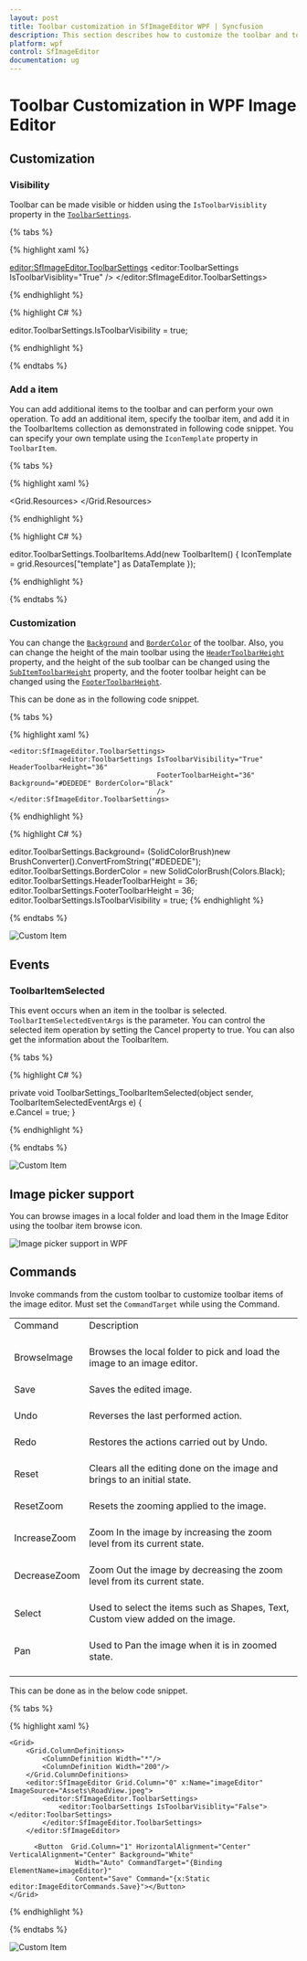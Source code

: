 ```yaml
---
layout: post
title: Toolbar customization in SfImageEditor WPF | Syncfusion
description: This section describes how to customize the toolbar and toolbar item selected event in SfImageEditor control for WPF platform.
platform: wpf
control: SfImageEditor
documentation: ug
---
```


# Toolbar Customization in WPF Image Editor

## Customization

### Visibility

Toolbar can be made visible or hidden using the `IsToolbarVisiblity` property in the [`ToolbarSettings`](https://help.syncfusion.com/cr/wpf/Syncfusion.UI.Xaml.ImageEditor.SfImageEditor.html#Syncfusion_UI_Xaml_ImageEditor_SfImageEditor_ToolbarSettings).

{% tabs %} 

{% highlight xaml %} 

  <editor:SfImageEditor.ToolbarSettings>
        <editor:ToolbarSettings IsToolbarVisiblity="True" />
  </editor:SfImageEditor.ToolbarSettings>

{% endhighlight %}

{% highlight C# %} 

editor.ToolbarSettings.IsToolbarVisibility = true;

{% endhighlight %}

{% endtabs %} 

### Add a item

You can add additional items to the toolbar and can perform your own operation. To add an additional item, specify the toolbar item, and add it in the ToolbarItems collection as demonstrated in following code snippet. You can specify your own template using the `IconTemplate` property in `ToolbarItem`.

{% tabs %} 

{% highlight xaml %} 

  <Grid.Resources>
            <DataTemplate x:Key="template">
                <TextBlock Text="New Item"></TextBlock>
            </DataTemplate>
  </Grid.Resources>

{% endhighlight %}

{% highlight C# %} 

editor.ToolbarSettings.ToolbarItems.Add(new ToolbarItem() { IconTemplate = grid.Resources["template"] as DataTemplate });

{% endhighlight %}

{% endtabs %} 

### Customization

You can change the [`Background`](https://help.syncfusion.com/cr/wpf/Syncfusion.UI.Xaml.ImageEditor.ToolbarSettings.html#Syncfusion_UI_Xaml_ImageEditor_ToolbarSettings_Background) and [`BorderColor`](https://help.syncfusion.com/cr/wpf/Syncfusion.UI.Xaml.ImageEditor.ToolbarSettings.html#Syncfusion_UI_Xaml_ImageEditor_ToolbarSettings_BorderColor) of the toolbar. Also, you can change the height of the main toolbar using the [`HeaderToolbarHeight`](https://help.syncfusion.com/cr/wpf/Syncfusion.UI.Xaml.ImageEditor.ToolbarSettings.html#Syncfusion_UI_Xaml_ImageEditor_ToolbarSettings_HeaderToolbarHeight) property, and the height of the sub toolbar can be changed using the [`SubItemToolbarHeight`](https://help.syncfusion.com/cr/wpf/Syncfusion.UI.Xaml.ImageEditor.ToolbarSettings.html#Syncfusion_UI_Xaml_ImageEditor_ToolbarSettings_SubItemToolbarHeight) property, and the footer toolbar height can be changed using the [`FooterToolbarHeight`](https://help.syncfusion.com/cr/wpf/Syncfusion.UI.Xaml.ImageEditor.ToolbarSettings.html#Syncfusion_UI_Xaml_ImageEditor_ToolbarSettings_FooterToolbarHeight).

This can be done as in the following code snippet.

{% tabs %} 

{% highlight xaml %} 

    <editor:SfImageEditor.ToolbarSettings>
                <editor:ToolbarSettings IsToolbarVisibility="True" HeaderToolbarHeight="36" 
                                        FooterToolbarHeight="36"  Background="#DEDEDE" BorderColor="Black"
                                        />
    </editor:SfImageEditor.ToolbarSettings>

{% endhighlight %}

{% highlight C# %} 

 editor.ToolbarSettings.Background= (SolidColorBrush)new BrushConverter().ConvertFromString("#DEDEDE");
            editor.ToolbarSettings.BorderColor = new SolidColorBrush(Colors.Black);
            editor.ToolbarSettings.HeaderToolbarHeight = 36;
            editor.ToolbarSettings.FooterToolbarHeight = 36;
            editor.ToolbarSettings.IsToolbarVisibility = true;
{% endhighlight %}

{% endtabs %} 

![Custom Item](Images/wpf-image-editor-toolbar-customization.png) 

## Events

### ToolbarItemSelected

This event occurs when an item in the toolbar is selected. `ToolbarItemSelectedEventArgs` is the parameter. You can control the selected item operation by setting the Cancel property to true. You can also get the information about the ToolbarItem.

{% tabs %} 

{% highlight C# %} 

  private void ToolbarSettings_ToolbarItemSelected(object sender, ToolbarItemSelectedEventArgs e)
        {          
           e.Cancel = true;
        }

{% endhighlight %}

{% endtabs %} 

![Custom Item](Images/wpf-image-editor-toolbar-custom-item.png) 

## Image picker support

You can browse images in a local folder and load them in the Image Editor using the toolbar item browse icon. 

![Image picker support in WPF](Images/wpf-image-editor-image-picker.png) 

## Commands

Invoke commands from the custom toolbar to customize toolbar items of the image editor. Must set the `CommandTarget` while using the Command.

<table>
<tr>
<td>
Command<br/><br/></td><td>
Description<br/><br/></td></tr>
<tr>
<td>
BrowseImage<br/><br/></td><td>
Browses the local folder to pick and load the image  to an image editor.<br/><br/></td></tr>
<tr>
<td>
Save<br/><br/></td><td>
Saves the edited image.<br/><br/></td></tr>
<tr>
<td>
Undo<br/><br/></td><td>
Reverses the last performed action.<br/><br/></td></tr>
<tr>
<td>
Redo<br/><br/></td><td>
Restores the actions carried out by Undo.<br/><br/></td></tr>
<tr>
<td>
Reset<br/><br/></td><td>
Clears all the editing done on the image and brings to an initial state.<br/><br/></td></tr>
<tr>
<td>
ResetZoom<br/><br/></td><td>
Resets the zooming applied to the image.<br/><br/></td></tr>
<tr>
<td>
IncreaseZoom<br/><br/></td><td>
Zoom In the image by increasing the zoom level from its current state.<br/><br/></td></tr>
<tr>
<td>
DecreaseZoom<br/><br/></td><td>
Zoom Out the image by decreasing the zoom level from its current state.<br/><br/></td></tr>
<tr>
<td>
Select<br/><br/></td><td>
Used to select the items such as Shapes, Text, Custom view added on the image.<br/><br/></td></tr>
<tr>
<td>
Pan<br/><br/></td><td>
Used to Pan the image when it is in zoomed state.<br/><br/></td></tr>
</table>

This can be done as in the below code snippet.

{% tabs %} 

{% highlight xaml %} 

    <Grid>
        <Grid.ColumnDefinitions>
            <ColumnDefinition Width="*"/>
            <ColumnDefinition Width="200"/>
        </Grid.ColumnDefinitions>
        <editor:SfImageEditor Grid.Column="0" x:Name="imageEditor" ImageSource="Assets\RoadView.jpeg">
            <editor:SfImageEditor.ToolbarSettings>
                <editor:ToolbarSettings IsToolbarVisiblity="False"></editor:ToolbarSettings>
            </editor:SfImageEditor.ToolbarSettings>
        </editor:SfImageEditor>
		
          <Button  Grid.Column="1" HorizontalAlignment="Center" VerticalAlignment="Center" Background="White"
                    Width="Auto" CommandTarget="{Binding ElementName=imageEditor}"
                    Content="Save" Command="{x:Static editor:ImageEditorCommands.Save}"></Button>
    </Grid>
{% endhighlight %}

{% endtabs %}

![Custom Item](Images/wpf-image-editor-toolbar-customization.png) 
